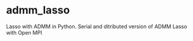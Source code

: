 # admm_lasso
Lasso with ADMM in Python. Serial and ditributed version of ADMM Lasso with Open MPI  
